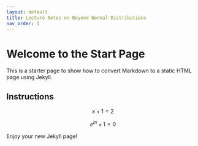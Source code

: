 ```yaml
---
layout: default
title: Lecture Notes on Beyond Normal Distributions
nav_order: 1
---
```


# Welcome to the Start Page

This is a starter page to show how to convert Markdown to a static HTML page using Jekyll.

## Instructions

$$x+1 = 2 $$

$$
e^{i\pi} + 1 = 0
$$

Enjoy your new Jekyll page!
